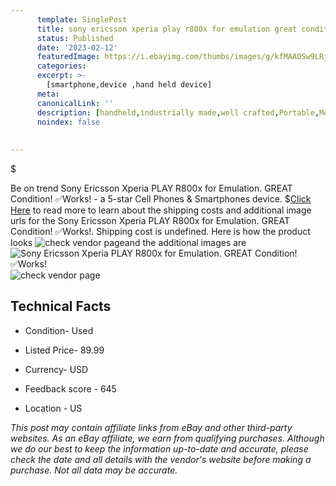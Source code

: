 ```yaml
---
      template: SinglePost
      title: sony ericsson xperia play r800x for emulation great condition works 
      status: Published
      date: '2023-02-12'
      featuredImage: https://i.ebayimg.com/thumbs/images/g/kfMAAOSw9LRjs4Oy/s-l225.jpg
      categories: 
      excerpt: >-
        [smartphone,device ,hand held device]
      meta:
      canonicalLink: ''
      description: [handheld,industrially made,well crafted,Portable,Mobile,Compact,Convenient,Lightweight,Maneuverable,Man-portable,Miniature,Carriable,Hand-held,Light,Holdable,Transportable,Mobile device,Pocket-sized,On-the-go,Wireless,Cordless,Compact size,Convenient size, smartphone,device ,hand held device]
      noindex: false
      
        
---
```

$

Be on trend Sony Ericsson Xperia PLAY R800x for Emulation. GREAT Condition! ✅Works! - a 5-star Cell Phones & Smartphones device.
$[Click Here](https://www.ebay.com/itm/195550371124?hash=item2d87b5dd34%3Ag%3AkfMAAOSw9LRjs4Oy&mkevt=1&mkcid=1&mkrid=711-53200-19255-0&campid=%253CePNCampaignId%253E&customid=%253CreferenceId%253E&toolid=10049) to read more to learn about the shipping costs and additional image urls for the Sony Ericsson Xperia PLAY R800x for Emulation. GREAT Condition! ✅Works!. Shipping cost is undefined. Here is how the product looks ![check vendor page](https://i.ebayimg.com/thumbs/images/g/kfMAAOSw9LRjs4Oy/s-l225.jpg)and the additional images are![Sony Ericsson Xperia PLAY R800x for Emulation. GREAT Condition! ✅Works!](https://i.ebayimg.com/images/g/kfMAAOSw9LRjs4Oy/s-l1200.jpg)![check vendor page](https://origin-galleryplus.ebayimg.com/ws/web/195550371124_2_0_1/225x225.jpg,https://origin-galleryplus.ebayimg.com/ws/web/195550371124_3_0_1/225x225.jpg,https://origin-galleryplus.ebayimg.com/ws/web/195550371124_4_0_1/225x225.jpg,https://origin-galleryplus.ebayimg.com/ws/web/195550371124_5_0_1/225x225.jpg,https://origin-galleryplus.ebayimg.com/ws/web/195550371124_6_0_1/225x225.jpg,https://origin-galleryplus.ebayimg.com/ws/web/195550371124_7_0_1/225x225.jpg,https://origin-galleryplus.ebayimg.com/ws/web/195550371124_8_0_1/225x225.jpg)



 ## Technical Facts 



     
      

 - Condition- Used 


      

 - Listed Price- 89.99 


      

 - Currency- USD 


      

 - Feedback score - 645 


      

 - Location - US 


      
      

 *_This post may contain affiliate links from eBay and other third-party websites. As an eBay affiliate, we earn from qualifying purchases. Although we do our best to keep the information up-to-date and accurate, please check the date and all details with the vendor's website before making a purchase. Not all data may be accurate._*






